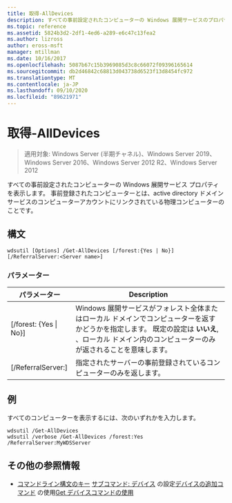 ```yaml
---
title: 取得-AllDevices
description: すべての事前設定されたコンピューターの Windows 展開サービスのプロパティを表示する、get AllDevices のリファレンス記事。
ms.topic: reference
ms.assetid: 5824b3d2-2df1-4ed6-a289-e6c47c13fea2
ms.author: lizross
author: eross-msft
manager: mtillman
ms.date: 10/16/2017
ms.openlocfilehash: 5087b67c15b3969085d3c8c66072f09396165614
ms.sourcegitcommit: db2d46842c68813d043738d6523f13d8454fc972
ms.translationtype: MT
ms.contentlocale: ja-JP
ms.lasthandoff: 09/10/2020
ms.locfileid: "89621971"
---
```

# <a name="get-alldevices"></a>取得-AllDevices

> 適用対象: Windows Server (半期チャネル)、Windows Server 2019、Windows Server 2016、Windows Server 2012 R2、Windows Server 2012

すべての事前設定されたコンピューターの Windows 展開サービス プロパティを表示します。 事前登録されたコンピューターとは、active directory ドメインサービスのコンピューターアカウントにリンクされている物理コンピューターのことです。

## <a name="syntax"></a>構文
```
wdsutil [Options] /Get-AllDevices [/forest:{Yes | No}] [/ReferralServer:<Server name>]
```
### <a name="parameters"></a>パラメーター
|パラメーター|Description|
|-------|--------|
|[/forest: {Yes &#124; No}]|Windows 展開サービスがフォレスト全体またはローカル ドメインでコンピューターを返すかどうかを指定します。 既定の設定は **いいえ**, 、ローカル ドメイン内のコンピューターのみが返されることを意味します。|
|[/ReferralServer:<Server name>]|指定されたサーバーの事前登録されているコンピューターのみを返します。|
## <a name="examples"></a>例
すべてのコンピューターを表示するには、次のいずれかを入力します。
```
wdsutil /Get-AllDevices
wdsutil /verbose /Get-AllDevices /forest:Yes /ReferralServer:MyWDSServer
```
## <a name="additional-references"></a>その他の参照情報
- [コマンドライン構文のキー](command-line-syntax-key.md) 
[サブコマンド: デバイス](subcommand-set-device.md) 
 の設定[デバイスの追加コマンド](using-the-add-device-command.md) 
 の使用[Get デバイスコマンドの使用](using-the-get-device-command.md)
